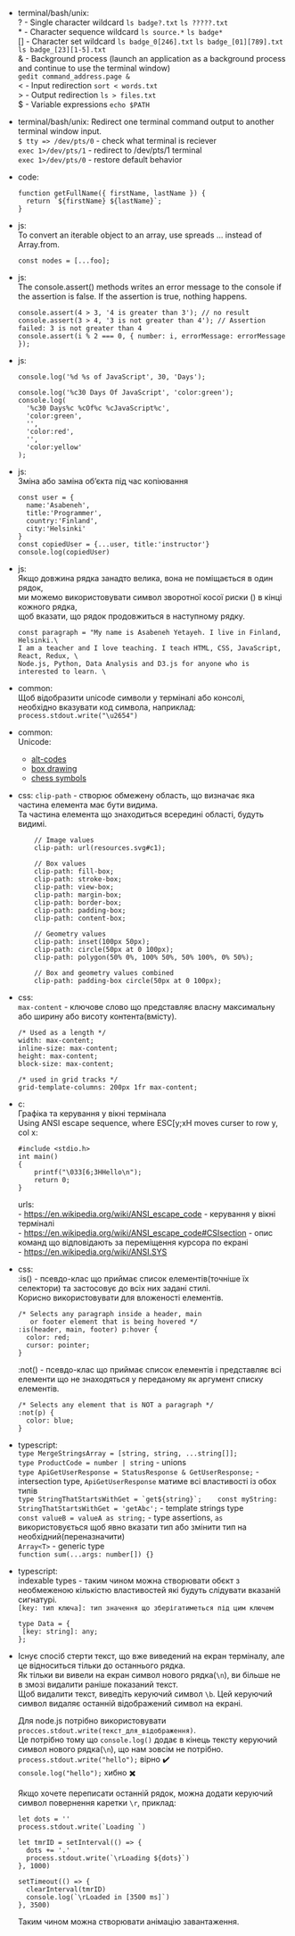 - terminal/bash/unix:  
     ? - Single character wildcard ```ls badge?.txt``` ```ls ?????.txt```  
     \* - Character sequence wildcard ```ls source.*``` ```ls badge*```  
     [] - Character set wildcard ```ls badge_0[246].txt``` ```ls badge_[01][789].txt``` ```ls badge_[23][1-5].txt```  
     & - Background process (launch an application as a background process and continue to use the terminal window)  
     ```gedit command_address.page &```  
     < - Input redirection ```sort < words.txt```  
     \> - Output redirection ```ls > files.txt```  
     $ - Variable expressions ```echo $PATH```  

- terminal/bash/unix:
     Redirect one terminal command output to another terminal window input.  
     ```$ tty => /dev/pts/0``` - check what terminal is reciever  
     ```exec 1>/dev/pts/1``` - redirect to /dev/pts/1 terminal  
     ```exec 1>/dev/pts/0``` - restore default behavior

- code:   
     ```
     function getFullName({ firstName, lastName }) {
       return `${firstName} ${lastName}`;
     }
     ```
- js:   
     To convert an iterable object to an array, use spreads ... instead of Array.from.   
     ```
     const nodes = [...foo];
     ```   
- js:   
     The console.assert() methods writes an error message to the console if the assertion is false. If the assertion is true, nothing happens.   
     ```
     console.assert(4 > 3, '4 is greater than 3'); // no result
     console.assert(3 > 4, '3 is not greater than 4'); // Assertion failed: 3 is not greater than 4
     console.assert(i % 2 === 0, { number: i, errorMessage: errorMessage });
     ```

- js:   
     ```
     console.log('%d %s of JavaScript', 30, 'Days');
     
     console.log('%c30 Days Of JavaScript', 'color:green');
     console.log(
       '%c30 Days%c %cOf%c %cJavaScript%c',
       'color:green',
       '',
       'color:red',
       '',
       'color:yellow'
     );
     ```

- js:   
     Зміна або заміна об’єкта під час копіювання   
     ```
     const user = {
       name:'Asabeneh',
       title:'Programmer',
       country:'Finland',
       city:'Helsinki'
     }   
     const copiedUser = {...user, title:'instructor'}
     console.log(copiedUser)
     ```

- js:   
     Якщо довжина рядка занадто велика, вона не поміщається в один рядок,   
    ми можемо використовувати символ зворотної косої риски (\) в кінці кожного рядка,    
    щоб вказати, що рядок продовжиться в наступному рядку.   
    ```
    const paragraph = "My name is Asabeneh Yetayeh. I live in Finland, Helsinki.\
    I am a teacher and I love teaching. I teach HTML, CSS, JavaScript, React, Redux, \
    Node.js, Python, Data Analysis and D3.js for anyone who is interested to learn. \
    ```

- common:   
    Щоб відобразити unicode символи у терміналі або консолі,    
    необхідно вказувати код символа, наприклад: `process.stdout.write("\u2654")`   

- common:   
    Unicode:
    - [alt-codes](https://unicode-table.com/en/alt-codes/)   
    - [box drawing](https://unicode-table.com/en/blocks/box-drawing/)
    - [chess symbols](https://unicode-table.com/en/sets/chess-symbols/)

- css:
    ```clip-path``` - створює обмежену область, що визначає яка частина елемента має бути видима.   
    Та частина елемента що знаходиться всередині області, будуть видимі.   
    ```   
        // Image values
        clip-path: url(resources.svg#c1);

        // Box values
        clip-path: fill-box;
        clip-path: stroke-box;
        clip-path: view-box;
        clip-path: margin-box;
        clip-path: border-box;
        clip-path: padding-box;
        clip-path: content-box;

        // Geometry values
        clip-path: inset(100px 50px);
        clip-path: circle(50px at 0 100px);
        clip-path: polygon(50% 0%, 100% 50%, 50% 100%, 0% 50%);

        // Box and geometry values combined
        clip-path: padding-box circle(50px at 0 100px);
    ```

- css:   
    ```max-content``` - ключове слово що представляє власну максимальну або ширину або висоту контента(вмісту).   
    ```
    /* Used as a length */
    width: max-content;
    inline-size: max-content;
    height: max-content;
    block-size: max-content;

    /* used in grid tracks */
    grid-template-columns: 200px 1fr max-content;
    ```

- c:   
    Графіка та керування у вікні термінала   
    Using ANSI escape sequence, where ESC[y;xH moves curser to row y, col x:
    ```
    #include <stdio.h>
    int main()
    {
        printf("\033[6;3HHello\n");
        return 0;
    }
    ```   
    urls:   
        - https://en.wikipedia.org/wiki/ANSI_escape_code - керування у вікні терміналі   
        - https://en.wikipedia.org/wiki/ANSI_escape_code#CSIsection - опис команд що відповідають за переміщення курсора по екрані   
        - https://en.wikipedia.org/wiki/ANSI.SYS   

- css:   
    :is() - псевдо-клас що приймає список елементів(точніше їх селектори) та застосовує до всіх них задані стилі.   
    Корисно використовувати для вложеності елементів.   
    ```
    /* Selects any paragraph inside a header, main
       or footer element that is being hovered */
    :is(header, main, footer) p:hover {
      color: red;
      cursor: pointer;
    }
    ```   

    :not() - псевдо-клас що приймає список елементів і представляє всі елементи що не знаходяться у переданому як аргумент списку елементів.   
    ```
    /* Selects any element that is NOT a paragraph */
    :not(p) {
      color: blue;
    }
    ```   

- typescript:   
    ```type MergeStringsArray = [string, string, ...string[]];```   
    ```type ProductCode = number | string``` - unions   
    ```type ApiGetUserResponse = StatusResponse & GetUserResponse;``` - intersection type, ```ApiGetUserResponse``` матиме всі властивості із обох типів   
    ```type StringThatStartsWithGet = `get${string}`;   
       const myString: StringThatStartsWithGet = 'getAbc';``` - template strings type   
    ``` const valueB = valueA as string; ``` - type assertions, ```as``` використовується щоб явно вказати тип або змінити тип на необхідний(переназначити)   
    ```Array<T>``` - generic type   
    ```function sum(...args: number[]) {}```   
    

- typescript:   
    indexable types - таким чином можна створювати обєкт з необмеженою кількістю властивостей які будуть слідувати вказаній сигнатурі.  
    ```[key: тип ключа]: тип значення що зберігатиметься під цим ключем``` 
   ```
   type Data = {
    [key: string]: any;
   };
   ```

- Існує спосіб стерти текст, що вже виведений на екран терміналу, але це відноситься тільки до останнього рядка.  
    Як тільки ви вивели на екран символ нового рядка(```\n```), ви більше не в змозі видалити раніше показаний текст.  
    Щоб видалити текст, виведіть керуючий символ ```\b```. Цей керуючий символ видаляє останній відображений символ на екрані.  
    
    Для node.js потрібно використовувати ```procces.stdout.write(текст_для_відображення)```.  
    Це потрібно тому що ```console.log()``` додає в кінець тексту керуючий символ нового рядка(```\n```), що нам зовсім не потрібно.  
    ```process.stdout.write("hello");``` вірно :heavy_check_mark:   
    ```console.log("hello");``` хибно :heavy_multiplication_x:   
    
    
    Якщо хочете переписати останній рядок, можна додати керуючий символ повернення каретки ```\r```, приклад:
    ```
    let dots = ''
    process.stdout.write(`Loading `)

    let tmrID = setInterval(() => {
      dots += '.'
      process.stdout.write(`\rLoading ${dots}`)
    }, 1000)

    setTimeout(() => {
      clearInterval(tmrID)
      console.log(`\rLoaded in [3500 ms]`)
    }, 3500)
    ```
    Таким чином можна створювати анімацію завантаження.
    

